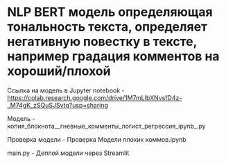 # NLP BERT модель определяющая тональность текста, определяет негативную повестку в тексте, например градация комментов на хороший/плохой

Ссылка на модель в Jupyter notebook - https://colab.research.google.com/drive/1M7mLIbXNvsfD4z-_M74gK_zSQuSJSvtq?usp=sharing

Модель - копия_блокнота__гневные_комменты_логист_регрессия_ipynb_.py

Проверка модели - Проверка Модели плохих коммов.ipynb

main.py - Деплой модели через Streamlit
